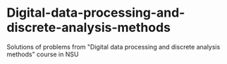 # Digital-data-processing-and-discrete-analysis-methods
Solutions of problems from "Digital data processing and discrete analysis methods" course in NSU
